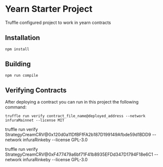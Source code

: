 # Yearn Starter Project

Truffle configured project to work in yearn contracts

## Installation

`npm install`

## Building

`npm run compile`

## Verifying Contracts

After deploying a contract you can run in this project the following command:

`truffle run verify contract_file_name@deployed_address --network infuraMainnet --license MIT`

truffle run verify StrategyCreamCRV@0x120d0a11DfBFfFA2b187D199149Afbde59d1BDD9 --network infuraRinkeby --license GPL-3.0

truffle run verify StrategyCreamCRV@0xF477479a6bf71F41b8935EFDd347D1794F18e6C1 --network infuraRinkeby --license GPL-3.0
